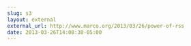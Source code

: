 ```yaml
---
slug: s3
layout: external
external_url: http://www.marco.org/2013/03/26/power-of-rss
date: 2013-03-26T14:08:38-05:00
---
```

